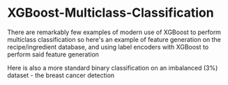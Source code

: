 # XGBoost-Multiclass-Classification
There are remarkably few examples of modern use of XGBoost to perform multiclass classification so here's an example of feature generation on the recipe/ingredient database, and using label encoders with XGBoost to perform said feature generation

Here is also a more standard binary classification on an imbalanced (3%) dataset - the breast cancer detection
